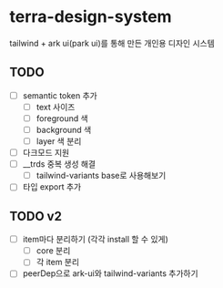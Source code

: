 # terra-design-system

tailwind + ark ui(park ui)를 통해 만든 개인용 디자인 시스템

## TODO

- [ ] semantic token 추가
  - [ ] text 사이즈
  - [ ] foreground 색
  - [ ] background 색
  - [ ] layer 색 분리
- [ ] 다크모드 지원
- [ ] \_\_trds 중복 생성 해결
  - [ ] tailwind-variants base로 사용해보기
- [ ] 타입 export 추가

## TODO v2

- [ ] item마다 분리하기 (각각 install 할 수 있게)
  - [ ] core 분리
  - [ ] 각 item 분리
- [ ] peerDep으로 ark-ui와 tailwind-variants 추가하기
